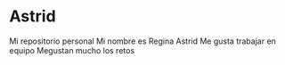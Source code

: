 # Astrid
Mi repositorio personal
Mi nombre es Regina Astrid 
Me gusta trabajar en equipo
Megustan mucho los retos 
